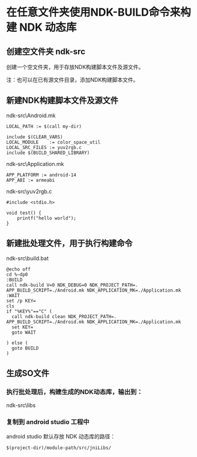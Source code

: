 # 在任意文件夹使用NDK-BUILD命令来构建 NDK 动态库

## 创建空文件夹 ndk-src
创建一个空文件夹，用于存放NDK构建脚本文件及源文件。 

注：也可以在已有源文件目录，添加NDK构建脚本文件。

## 新建NDK构建脚本文件及源文件
ndk-src\Android.mk
```
LOCAL_PATH := $(call my-dir)

include $(CLEAR_VARS)
LOCAL_MODULE    := color_space_util
LOCAL_SRC_FILES := yuv2rgb.c
include $(BUILD_SHARED_LIBRARY)
```
ndk-src\Application.mk
```
APP_PLATFORM := android-14
APP_ABI := armeabi
```
ndk-src\yuv2rgb.c
```
#include <stdio.h>

void test() {
	printf("hello world");
}
```

## 新建批处理文件，用于执行构建命令
ndk-src\build.bat
```
@echo off
cd %~dp0
:BUILD
call ndk-build V=0 NDK_DEBUG=0 NDK_PROJECT_PATH=. APP_BUILD_SCRIPT=./Android.mk NDK_APPLICATION_MK=./Application.mk
:WAIT
set /p KEY=
cls
if "%KEY%"=="C" (
  call ndk-build clean NDK_PROJECT_PATH=. APP_BUILD_SCRIPT=./Android.mk NDK_APPLICATION_MK=./Application.mk
  set KEY=
  goto WAIT

) else (
  goto BUILD
)
```


## 生成SO文件
### 执行批处理后，构建生成的NDK动态库，输出到： 
ndk-src\libs
### 复制到 android studio 工程中
android studio 默认存放 NDK 动态库的路径：
```
$(project-dir)/module-path/src/jniLibs/
```